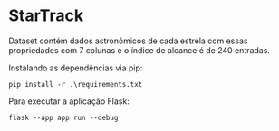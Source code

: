 # StarTrack

Dataset contém dados astronômicos de cada estrela com essas propriedades com 7 colunas e o índice de alcance é de 240 entradas.

Instalando as dependências via pip:

`pip install -r .\requirements.txt`

Para executar a aplicação Flask:

`flask --app app run --debug`
